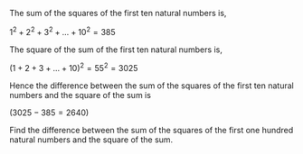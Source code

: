 The sum of the squares of the first ten natural numbers is,

$1^2 + 2^2 + 3^2 + ... + 10^2 = 385$

The square of the sum of the first ten natural numbers is,

$(1 + 2 + 3 + ... + 10)^2 = 55^2 = 3025$

Hence the difference between the sum of the squares of the first ten natural numbers and the square of the sum is

$(3025 - 385 = 2640)$

Find the difference between the sum of the squares of the first one hundred natural numbers and the square of the sum.

